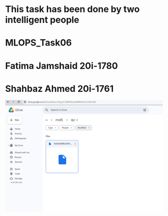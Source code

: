# This task has been done by two **intelligent** people
# MLOPS_Task06
# **Fatima Jamshaid** 20i-1780
# **Shahbaz Ahmed** 20i-1761 

![Screenshot](pic.png)
